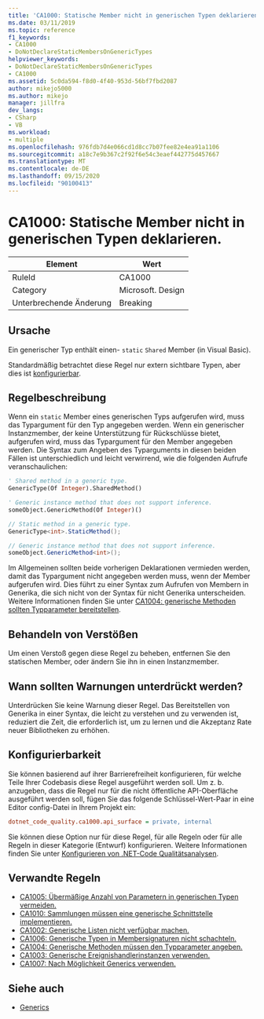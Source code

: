 ```yaml
---
title: 'CA1000: Statische Member nicht in generischen Typen deklarieren.'
ms.date: 03/11/2019
ms.topic: reference
f1_keywords:
- CA1000
- DoNotDeclareStaticMembersOnGenericTypes
helpviewer_keywords:
- DoNotDeclareStaticMembersOnGenericTypes
- CA1000
ms.assetid: 5c0da594-f8d0-4f40-953d-56bf7fbd2087
author: mikejo5000
ms.author: mikejo
manager: jillfra
dev_langs:
- CSharp
- VB
ms.workload:
- multiple
ms.openlocfilehash: 976fdb7d4e066cd1d8cc7b07fee82e4ea91a1106
ms.sourcegitcommit: a18c7e9b367c2f92f6e54c3eaef442775d457667
ms.translationtype: MT
ms.contentlocale: de-DE
ms.lasthandoff: 09/15/2020
ms.locfileid: "90100413"
---
```

# <a name="ca1000-do-not-declare-static-members-on-generic-types"></a>CA1000: Statische Member nicht in generischen Typen deklarieren.

|Element|Wert|
|-|-|
|RuleId|CA1000|
|Category|Microsoft. Design|
|Unterbrechende Änderung|Breaking|

## <a name="cause"></a>Ursache

Ein generischer Typ enthält einen- `static` `Shared` Member (in Visual Basic).

Standardmäßig betrachtet diese Regel nur extern sichtbare Typen, aber dies ist [konfigurierbar](#configurability).

## <a name="rule-description"></a>Regelbeschreibung

Wenn ein `static` Member eines generischen Typs aufgerufen wird, muss das Typargument für den Typ angegeben werden. Wenn ein generischer Instanzmember, der keine Unterstützung für Rückschlüsse bietet, aufgerufen wird, muss das Typargument für den Member angegeben werden. Die Syntax zum Angeben des Typarguments in diesen beiden Fällen ist unterschiedlich und leicht verwirrend, wie die folgenden Aufrufe veranschaulichen:

```vb
' Shared method in a generic type.
GenericType(Of Integer).SharedMethod()

' Generic instance method that does not support inference.
someObject.GenericMethod(Of Integer)()
```

```csharp
// Static method in a generic type.
GenericType<int>.StaticMethod();

// Generic instance method that does not support inference.
someObject.GenericMethod<int>();
```

Im Allgemeinen sollten beide vorherigen Deklarationen vermieden werden, damit das Typargument nicht angegeben werden muss, wenn der Member aufgerufen wird. Dies führt zu einer Syntax zum Aufrufen von Membern in Generika, die sich nicht von der Syntax für nicht Generika unterscheiden. Weitere Informationen finden Sie unter [CA1004: generische Methoden sollten Typparameter bereitstellen](../code-quality/ca1004.md).

## <a name="how-to-fix-violations"></a>Behandeln von Verstößen

Um einen Verstoß gegen diese Regel zu beheben, entfernen Sie den statischen Member, oder ändern Sie ihn in einen Instanzmember.

## <a name="when-to-suppress-warnings"></a>Wann sollten Warnungen unterdrückt werden?

Unterdrücken Sie keine Warnung dieser Regel. Das Bereitstellen von Generika in einer Syntax, die leicht zu verstehen und zu verwenden ist, reduziert die Zeit, die erforderlich ist, um zu lernen und die Akzeptanz Rate neuer Bibliotheken zu erhöhen.

## <a name="configurability"></a>Konfigurierbarkeit

Sie können basierend auf ihrer Barrierefreiheit konfigurieren, für welche Teile Ihrer Codebasis diese Regel ausgeführt werden soll. Um z. b. anzugeben, dass die Regel nur für die nicht öffentliche API-Oberfläche ausgeführt werden soll, fügen Sie das folgende Schlüssel-Wert-Paar in eine Editor config-Datei in Ihrem Projekt ein:

```ini
dotnet_code_quality.ca1000.api_surface = private, internal
```

Sie können diese Option nur für diese Regel, für alle Regeln oder für alle Regeln in dieser Kategorie (Entwurf) konfigurieren. Weitere Informationen finden Sie unter [Konfigurieren von .NET-Code Qualitätsanalysen](configure-fxcop-analyzers.md).

## <a name="related-rules"></a>Verwandte Regeln

- [CA1005: Übermäßige Anzahl von Parametern in generischen Typen vermeiden.](../code-quality/ca1005.md)
- [CA1010: Sammlungen müssen eine generische Schnittstelle implementieren.](../code-quality/ca1010.md)
- [CA1002: Generische Listen nicht verfügbar machen.](../code-quality/ca1002.md)
- [CA1006: Generische Typen in Membersignaturen nicht schachteln.](../code-quality/ca1006.md)
- [CA1004: Generische Methoden müssen den Typparameter angeben.](../code-quality/ca1004.md)
- [CA1003: Generische Ereignishandlerinstanzen verwenden.](../code-quality/ca1003.md)
- [CA1007: Nach Möglichkeit Generics verwenden.](../code-quality/ca1007.md)

## <a name="see-also"></a>Siehe auch

- [Generics](/dotnet/csharp/programming-guide/generics/index)
